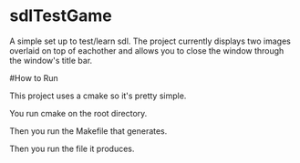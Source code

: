 # sdlTestGame

A simple set up to test/learn sdl. The project currently displays two images overlaid on top of eachother
and allows you to close the window through the window's title bar.

#How to Run

This project uses a cmake so it's pretty simple.

You run cmake on the root directory.

Then you run the Makefile that generates.

Then you run the file it produces.
